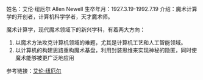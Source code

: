 姓名：艾伦·纽厄尔 Allen Newell
生卒年月：1927.3.19-1992.7.19
介绍：魔术计算学的开创者，计算机科学学者，天才魔术师。

魔术计算学，现代魔术领域下的新兴学科，有着两大方向：
1. 以魔术方法攻克计算机领域的难题，尤其是计算机工艺和人工智能领域。
2. 以计算机的构建思路重构魔术基盘，利用封装思维来实现神秘的隐匿，同时使魔术能够被更广泛地应用

参考链接：[艾伦·纽厄尔](https://zh.wikipedia.org/wiki/%E8%89%BE%E4%BC%A6%C2%B7%E7%BA%BD%E5%8E%84%E5%B0%94)